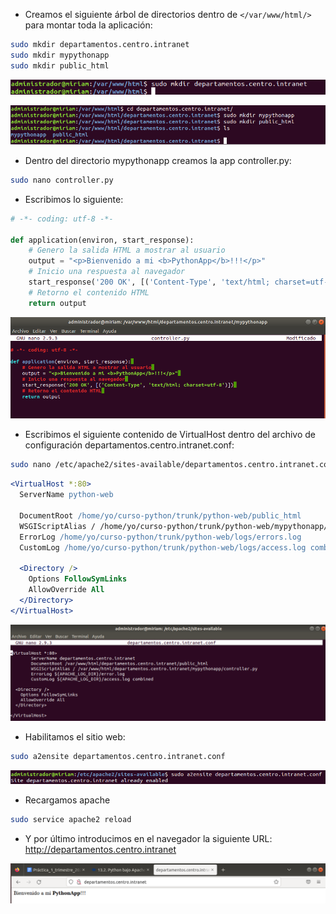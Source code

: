- Creamos el siguiente árbol de directorios dentro de `</var/www/html/>` para montar toda la aplicación:

```bash
sudo mkdir departamentos.centro.intranet
sudo mkdir mypythonapp
sudo mkdir public_html
```

![image](/imagenes/14.png)

![image](/imagenes/15.png)

- Dentro del directorio mypythonapp creamos la app controller.py:

```bash
sudo nano controller.py
```

- Escribimos lo siguiente:

```python
# -*- coding: utf-8 -*-

def application(environ, start_response): 
    # Genero la salida HTML a mostrar al usuario 
    output = "<p>Bienvenido a mi <b>PythonApp</b>!!!</p>" 
    # Inicio una respuesta al navegador 
    start_response('200 OK', [('Content-Type', 'text/html; charset=utf-8')]) 
    # Retorno el contenido HTML 
    return output
```

![image](/imagenes/16.png)

- Escribimos el siguiente contenido de VirtualHost dentro del archivo de configuración departamentos.centro.intranet.conf:

```bash
sudo nano /etc/apache2/sites-available/departamentos.centro.intranet.conf
```

```apache
<VirtualHost *:80> 
  ServerName python-web

  DocumentRoot /home/yo/curso-python/trunk/python-web/public_html 
  WSGIScriptAlias / /home/yo/curso-python/trunk/python-web/mypythonapp/controller.py 
  ErrorLog /home/yo/curso-python/trunk/python-web/logs/errors.log 
  CustomLog /home/yo/curso-python/trunk/python-web/logs/access.log combined 

  <Directory /> 
    Options FollowSymLinks 
    AllowOverride All 
  </Directory> 
</VirtualHost>
```

![image](/imagenes/17.png)

- Habilitamos el sitio web:

```bash
sudo a2ensite departamentos.centro.intranet.conf
```

![image](/imagenes/18.png)

- Recargamos apache

```bash
sudo service apache2 reload
```

- Y por último introducimos en el navegador la siguiente URL: http://departamentos.centro.intranet

![image](/imagenes/19.png)
